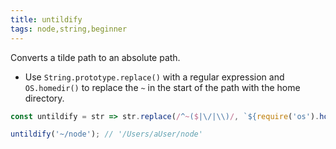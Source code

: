 ```yaml
---
title: untildify
tags: node,string,beginner
---
```


Converts a tilde path to an absolute path.

- Use `String.prototype.replace()` with a regular expression and `OS.homedir()` to replace the `~` in the start of the path with the home directory.

```js
const untildify = str => str.replace(/^~($|\/|\\)/, `${require('os').homedir()}$1`);
```

```js
untildify('~/node'); // '/Users/aUser/node'
```
